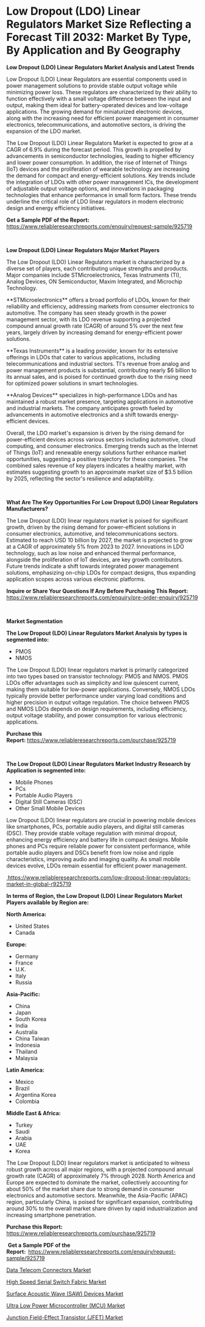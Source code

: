 <p><h1>Low Dropout (LDO) Linear Regulators Market Size Reflecting a Forecast Till 2032: Market By Type, By Application and By Geography</h1></p><p><strong>Low Dropout (LDO) Linear Regulators Market Analysis and Latest Trends</strong></p>
<p><p>Low Dropout (LDO) Linear Regulators are essential components used in power management solutions to provide stable output voltage while minimizing power loss. These regulators are characterized by their ability to function effectively with a small voltage difference between the input and output, making them ideal for battery-operated devices and low-voltage applications. The growing demand for miniaturized electronic devices, along with the increasing need for efficient power management in consumer electronics, telecommunications, and automotive sectors, is driving the expansion of the LDO market.</p><p>The Low Dropout (LDO) Linear Regulators Market is expected to grow at a CAGR of 6.9% during the forecast period. This growth is propelled by advancements in semiconductor technologies, leading to higher efficiency and lower power consumption. In addition, the rise of Internet of Things (IoT) devices and the proliferation of wearable technology are increasing the demand for compact and energy-efficient solutions. Key trends include the integration of LDOs with other power management ICs, the development of adjustable output voltage options, and innovations in packaging technologies that enhance performance in small form factors. These trends underline the critical role of LDO linear regulators in modern electronic design and energy efficiency initiatives.</p></p>
<p><strong>Get a Sample PDF of the Report:&nbsp;</strong> <a href="https://www.reliableresearchreports.com/enquiry/request-sample/925719?utm_campaign=38&utm_medium=2&utm_source=Github&utm_content=ia&utm_term=13022025&utm_id=low-dropout-ldo-linear-regulators">https://www.reliableresearchreports.com/enquiry/request-sample/925719</a></p>
<p>&nbsp;</p>
<p><strong>Low Dropout (LDO) Linear Regulators Major Market Players</strong></p>
<p><p>The Low Dropout (LDO) Linear Regulators market is characterized by a diverse set of players, each contributing unique strengths and products. Major companies include STMicroelectronics, Texas Instruments (TI), Analog Devices, ON Semiconductor, Maxim Integrated, and Microchip Technology. </p><p>**STMicroelectronics** offers a broad portfolio of LDOs, known for their reliability and efficiency, addressing markets from consumer electronics to automotive. The company has seen steady growth in the power management sector, with its LDO revenue supporting a projected compound annual growth rate (CAGR) of around 5% over the next few years, largely driven by increasing demand for energy-efficient power solutions.</p><p>**Texas Instruments** is a leading provider, known for its extensive offerings in LDOs that cater to various applications, including telecommunications and industrial sectors. TI's revenue from analog and power management products is substantial, contributing nearly $6 billion to its annual sales, and is poised for continued growth due to the rising need for optimized power solutions in smart technologies.</p><p>**Analog Devices** specializes in high-performance LDOs and has maintained a robust market presence, targeting applications in automotive and industrial markets. The company anticipates growth fueled by advancements in automotive electronics and a shift towards energy-efficient devices.</p><p>Overall, the LDO market's expansion is driven by the rising demand for power-efficient devices across various sectors including automotive, cloud computing, and consumer electronics. Emerging trends such as the Internet of Things (IoT) and renewable energy solutions further enhance market opportunities, suggesting a positive trajectory for these companies. The combined sales revenue of key players indicates a healthy market, with estimates suggesting growth to an approximate market size of $3.5 billion by 2025, reflecting the sector's resilience and adaptability.</p></p>
<p>&nbsp;</p>
<p><strong>What Are The Key Opportunities For Low Dropout (LDO) Linear Regulators Manufacturers?</strong></p>
<p><p>The Low Dropout (LDO) linear regulators market is poised for significant growth, driven by the rising demand for power-efficient solutions in consumer electronics, automotive, and telecommunications sectors. Estimated to reach USD 10 billion by 2027, the market is projected to grow at a CAGR of approximately 5% from 2023 to 2027. Innovations in LDO technology, such as low noise and enhanced thermal performance, alongside the proliferation of IoT devices, are key growth contributors. Future trends indicate a shift towards integrated power management solutions, emphasizing on-chip LDOs for compact designs, thus expanding application scopes across various electronic platforms.</p></p>
<p><strong>Inquire or Share Your Questions If Any Before Purchasing This Report:</strong> <a href="https://www.reliableresearchreports.com/enquiry/pre-order-enquiry/925719?utm_campaign=38&utm_medium=2&utm_source=Github&utm_content=ia&utm_term=13022025&utm_id=low-dropout-ldo-linear-regulators">https://www.reliableresearchreports.com/enquiry/pre-order-enquiry/925719</a></p>
<p>&nbsp;</p>
<p><strong>Market Segmentation</strong></p>
<p><strong>The Low Dropout (LDO) Linear Regulators Market Analysis by types is segmented into:</strong></p>
<p><ul><li>PMOS</li><li>NMOS</li></ul></p>
<p><p>The Low Dropout (LDO) linear regulators market is primarily categorized into two types based on transistor technology: PMOS and NMOS. PMOS LDOs offer advantages such as simplicity and low quiescent current, making them suitable for low-power applications. Conversely, NMOS LDOs typically provide better performance under varying load conditions and higher precision in output voltage regulation. The choice between PMOS and NMOS LDOs depends on design requirements, including efficiency, output voltage stability, and power consumption for various electronic applications.</p></p>
<p><strong>Purchase this Report:&nbsp;</strong><a href="https://www.reliableresearchreports.com/purchase/925719?utm_campaign=38&utm_medium=2&utm_source=Github&utm_content=ia&utm_term=13022025&utm_id=low-dropout-ldo-linear-regulators">https://www.reliableresearchreports.com/purchase/925719</a></p>
<p>&nbsp;</p>
<p><strong>The Low Dropout (LDO) Linear Regulators Market Industry Research by Application is segmented into:</strong></p>
<p><ul><li>Mobile Phones</li><li>PCs</li><li>Portable Audio Players</li><li>Digital Still Cameras (DSC)</li><li>Other Small Mobile Devices</li></ul></p>
<p><p>Low Dropout (LDO) linear regulators are crucial in powering mobile devices like smartphones, PCs, portable audio players, and digital still cameras (DSC). They provide stable voltage regulation with minimal dropout, enhancing energy efficiency and battery life in compact designs. Mobile phones and PCs require reliable power for consistent performance, while portable audio players and DSCs benefit from low noise and ripple characteristics, improving audio and imaging quality. As small mobile devices evolve, LDOs remain essential for efficient power management.</p></p>
<p><a href="https://www.reliableresearchreports.com/low-dropout-linear-regulators-market-in-global-r925719?utm_campaign=38&utm_medium=2&utm_source=Github&utm_content=ia&utm_term=13022025&utm_id=low-dropout-ldo-linear-regulators">&nbsp;https://www.reliableresearchreports.com/low-dropout-linear-regulators-market-in-global-r925719</a></p>
<p><strong>In terms of Region, the Low Dropout (LDO) Linear Regulators Market Players available by Region are:</strong></p>
<p>
    <p> <strong> North America: </strong>
        <ul>
            <li>United States</li>
            <li>Canada</li>
        </ul>
        </p> 
    <p> <strong> Europe: </strong>
        <ul>
            <li>Germany</li>
            <li>France</li>
            <li>U.K.</li>
            <li>Italy</li>
            <li>Russia</li>
        </ul>
        </p> 
    <p> <strong> Asia-Pacific: </strong>
        <ul>
            <li>China</li>
            <li>Japan</li>
            <li>South Korea</li>
            <li>India</li>
            <li>Australia</li>
            <li>China Taiwan</li>
            <li>Indonesia</li>
            <li>Thailand</li>
            <li>Malaysia</li>
        </ul>
        </p> 
    <p> <strong> Latin America: </strong>
        <ul>
            <li>Mexico</li>
            <li>Brazil</li>
            <li>Argentina Korea</li>
            <li>Colombia</li>
        </ul>
        </p> 
    <p> <strong> Middle East & Africa: </strong>
        <ul>
            <li>Turkey</li>
            <li>Saudi</li>
            <li>Arabia</li>
            <li>UAE</li>
            <li>Korea</li>
        </ul>
    </p>
    </p>
<p><p>The Low Dropout (LDO) linear regulators market is anticipated to witness robust growth across all major regions, with a projected compound annual growth rate (CAGR) of approximately 7% through 2028. North America and Europe are expected to dominate the market, collectively accounting for about 50% of the market share due to strong demand in consumer electronics and automotive sectors. Meanwhile, the Asia-Pacific (APAC) region, particularly China, is poised for significant expansion, contributing around 30% to the overall market share driven by rapid industrialization and increasing smartphone penetration.</p></p>
<p><strong>Purchase this Report: </strong><a href="https://www.reliableresearchreports.com/purchase/925719?utm_campaign=38&utm_medium=2&utm_source=Github&utm_content=ia&utm_term=13022025&utm_id=low-dropout-ldo-linear-regulators">https://www.reliableresearchreports.com/purchase/925719</a></p>
<p>&nbsp;<strong>Get a Sample PDF of the Report:&nbsp;&nbsp;</strong><a href="https://www.reliableresearchreports.com/enquiry/request-sample/925719?utm_campaign=38&utm_medium=2&utm_source=Github&utm_content=ia&utm_term=13022025&utm_id=low-dropout-ldo-linear-regulators">https://www.reliableresearchreports.com/enquiry/request-sample/925719</a></p>
<p><strong></strong></p>
<p><p><a href="https://github.com/zurubting/Market-Research-Report-List-1/blob/main/data-telecom-connectors-market.md?utm_campaign=38&utm_medium=2&utm_source=Github&utm_content=ia&utm_term=13022025&utm_id=low-dropout-ldo-linear-regulators">Data Telecom Connectors Market</a></p><p><a href="https://github.com/ternainglin/Market-Research-Report-List-1/blob/main/high-speed-serial-switch-fabric-market.md?utm_campaign=38&utm_medium=2&utm_source=Github&utm_content=ia&utm_term=13022025&utm_id=low-dropout-ldo-linear-regulators">High Speed Serial Switch Fabric Market</a></p><p><a href="https://github.com/duscarajlha/Market-Research-Report-List-1/blob/main/surface-acoustic-wave-saw-devices-market.md?utm_campaign=38&utm_medium=2&utm_source=Github&utm_content=ia&utm_term=13022025&utm_id=low-dropout-ldo-linear-regulators">Surface Acoustic Wave (SAW) Devices Market</a></p><p><a href="https://github.com/saaindosya/Market-Research-Report-List-1/blob/main/ultra-low-power-microcontroller-mcu-market.md?utm_campaign=38&utm_medium=2&utm_source=Github&utm_content=ia&utm_term=13022025&utm_id=low-dropout-ldo-linear-regulators">Ultra Low Power Microcontroller (MCU) Market</a></p><p><a href="https://github.com/lalolatiot/Market-Research-Report-List-1/blob/main/junction-field-effect-transistor-jfet-market.md?utm_campaign=38&utm_medium=2&utm_source=Github&utm_content=ia&utm_term=13022025&utm_id=low-dropout-ldo-linear-regulators">Junction Field-Effect Transistor (JFET) Market</a></p></p>